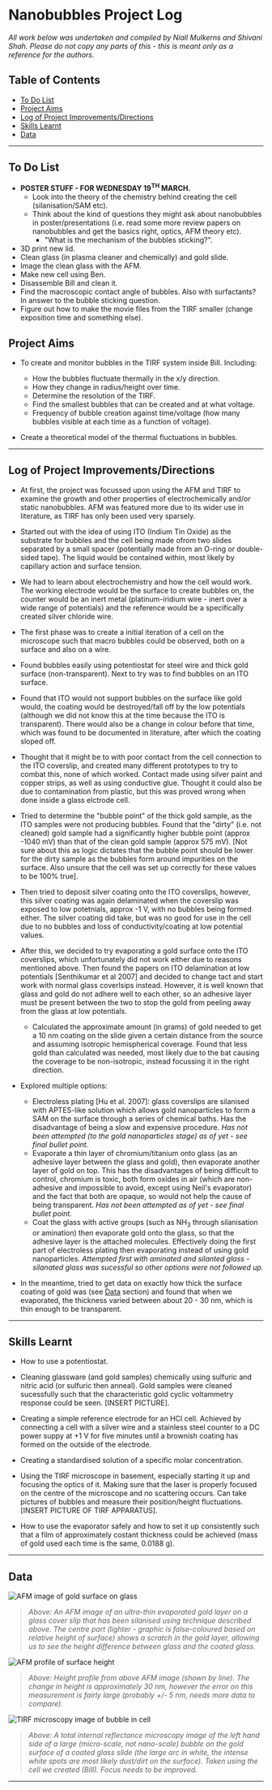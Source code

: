 # Nanobubbles Project Log

*All work below was undertaken and compiled by Niall Mulkerns and Shivani Shah. Please do not copy any parts of this - this is meant only as a reference for the authors.*

## Table of Contents
- [To Do List](#to-do-list)
- [Project Aims](#project-aims)
- [Log of Project Improvements/Directions](#log-of-project-improvementsdirections)
- [Skills Learnt](#skills-learnt)
- [Data](#data)

---

## To Do List
- **POSTER STUFF - FOR WEDNESDAY 19<sup>TH</sup> MARCH.**
  - Look into the theory of the chemistry behind creating the cell (silanisation/SAM etc).
  - Think about the kind of questions they might ask about nanobubbles in poster/presentations (i.e. read some more review papers on nanobubbles and get the basics right, optics, AFM theory etc).
    - "What is the mechanism of the bubbles sticking?".
- 3D print new lid.
- Clean glass (in plasma cleaner and chemically) and gold slide.
- Image the clean glass with the AFM.
- Make new cell using Ben.
- Disassemble Bill and clean it.
- Find the macroscopic contact angle of bubbles. Also with surfactants? In answer to the bubble sticking question.
- Figure out how to make the movie files from the TIRF smaller (change exposition time and something else).


## Project Aims

- To create and monitor bubbles in the TIRF system inside Bill. Including:
  - How the bubbles fluctuate thermally in the x/y direction.
  - How they change in radius/height over time.
  - Determine the resolution of the TIRF.
  - Find the smallest bubbles that can be created and at what voltage.
  - Frequency of bubble creation against time/voltage (how many bubbles visible at each time as a function of voltage).
  
- Create a theoretical model of the thermal fluctuations in bubbles.


---

## Log of Project Improvements/Directions

- At first, the project was focussed upon using the AFM and TIRF to examine the growth and other properties of electrochemically and/or static nanobubbles. AFM was featured more due to its wider use in literature, as TIRF has only been used very sparsely.

- Started out with the idea of using ITO (Indium Tin Oxide) as the substrate for bubbles and the cell being made ofrom two slides separated by a small spacer (potentially made from an O-ring or double-sided tape). The liquid would be contained within, most likely by capillary action and surface tension. 

- We had to learn about electrochemistry and how the cell would work. The working electrode would be the surface to create bubbles on, the counter would be an inert metal (platinum-iridium wire - inert over a wide range of potentials) and the reference would be a specifically created silver chloride wire. 

- The first phase was to create a initial iteration of a cell on the microscope such that macro bubbles could be observed, both on a surface and also on a wire.

- Found bubbles easily using potentiostat for steel wire and thick gold surface (non-transparent). Next to try was to find bubbles on an ITO surface. 

- Found that ITO would not support bubbles on the surface like gold would, the coating would be destroyed/fall off by the low potentials (although we did not know this at the time because the ITO is transparent). There would also be a change in colour before that time, which was found to be documented in literature, after which the coating sloped off.

- Thought that it might be to with poor contact from the cell connection to the ITO coverslip, and created many different prototypes to try to combat this, none of which worked. Contact made using silver paint and copper strips, as well as using conductive glue. Thought it could also be due to contamination from plastic, but this was proved wrong when done inside a glass elctrode cell. 

- Tried to determine the "bubble point" of the thick gold sample, as the ITO samples were not producing bubbles. Found that the "dirty" (i.e. not cleaned) gold sample had a significantly higher bubble point (approx -1040 mV) than that of the clean gold sample (approx 575 mV). [Not sure about this as logic dictates that the bubble point should be lower for the dirty sample as the bubbles form around impurities on the surface. Also unsure that the cell was set up correctly for these values to be 100% true].  

- Then tried to deposit silver coating onto the ITO coverslips, however, this silver coating was again delaminated when the coverslip was exposed to low potetnials, approx -1 V, with no bubbles being formed either. The silver coating did take, but was no good for use in the cell due to no bubbles and loss of conductivity/coating at low potential values.

- After this, we decided to try evaporating a gold surface onto the ITO coverslips, which unfortunately did not work either due to reasons mentioned above. Then found the papers on ITO delamination at low potentials [Senthikumar et al 2007] and decided to change tact and start work with normal glass coverlsips instead. However, it is well known that glass and gold do not adhere well to each other, so an adhesive layer must be present between the two to stop the gold from peeling away from the glass at low potentials.
  - Calculated the approximate amount (in grams) of gold needed to get a 10 nm coating on the slide given a certain distance from the source and assuming isotropic hemispherical coverage. Found that less gold than calculated was needed, most likely due to the bat causing the coverage to be non-isotropic, instead focussing it in the right direction. 

- Explored multiple options:
  - Electroless plating [Hu et al. 2007]: glass coverslips are silanised with APTES-like solution which allows gold nanoparticles to form a SAM on the surface through a series of chemical baths. Has the disadvantage of being a slow and expensive procedure. *Has not been attempted (to the gold nanoparticles stage) as of yet - see final bullet point.*
  - Evaporate a thin layer of chromium/titanium onto glass (as an adhesive layer between the glass and gold), then evaporate another layer of gold on top. This has the disadvantages of being difficult to control, chromium is toxic, both form oxides in air (which are non-adhesive and impossible to avoid, except using Neil's evaporator) and the fact that both are opaque, so would not help the cause of being transparent. *Has not been attempted as of yet - see final bullet point.*
  - Coat the glass with active groups (such as NH<sub>3</sub> through silanisation or amination) then evaporate gold onto the glass, so that the adhesive layer is the attached molecules. Effectively doing the first part of electroless plating then evaporating instead of using gold nanoparticles. *Attempted first with aminated and silanted glass - silanated glass was sucessful so other options were not followed up.*
  
- In the meantime, tried to get data on exactly how thick the surface coating of gold was (see [Data](#data) section) and found that when we evaporated, the thickness varied between about 20 - 30 nm, which is thin enough to be transparent. 

---

## Skills Learnt

- How to use a potentiostat.

- Cleaning glassware (and gold samples) chemically using sulfuric and nitric acid (or sulfuric then anneal). Gold samples were cleaned sucessfully such that the characteristic gold cyclic voltammetry response could be seen. [INSERT PICTURE].

- Creating a simple reference electrode for an HCl cell. Achieved by connecting a cell with a silver wire and a stainless steel counter to a DC power suppy at +1 V for five minutes until a brownish coating has formed on the outside of the electrode.

- Creating a standardised solution of a specific molar concentration. 

- Using the TIRF microscope in basement, especially starting it up and focusing the optics of it. Making sure that the laser is properly focused on the centre of the microscope and no scattering occurs. Can take pictures of bubbles and measure their position/height fluctuations. [INSERT PICTURE OF TIRF APPARATUS].

- How to use the evaporator safely and how to set it up consistently such that a film of approximately costant thickness could be achieved (mass of gold used each time is the same, 0.0188 g). 

---

## Data 

![AFM image of gold surface on glass](pictures/SilanGoldBatch2b.jpg)
>*Above: An AFM image of an ultra-thin evaporated gold layer on a glass cover slip that has been silanised using technique described above. The centre part (lighter - graphic is false-coloured based on relative height of surface) shows a scratch in the gold layer, allowing us to see the height difference between glass and the coated glass.*

![AFM profile of surface height](pictures/ProfilefromSilanGoldBatch2b.jpg)
>*Above: Height profile from above AFM image (shown by line). The change in height is approximately 30 nm, however the error on this measurement is fairly large (probably +/- 5 nm, needs more data to compare).*

![TIRF microscopy image of bubble in cell](pictures/LargeBubble.png)
>*Above: A total internal reflectance microscopy image of the left hand side of a large (micro-scale, not nano-scale) bubble on the gold surface of a coated glass slide (the large arc in white, the intense white spots are most likely dust/dirt on the surface). Taken using the cell we created (Bill). Focus needs to be improved.*

---

